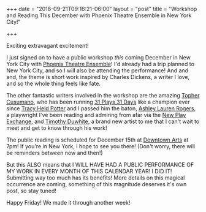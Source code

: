 +++
date = "2018-09-21T09:16:21-06:00"
layout = "post"
title = "Workshop and Reading This December with Phoenix Theatre Ensemble in New York City!"

+++

Exciting extravagant excitement! 

I just signed on to have a public workshop *this* coming December in New York City with [Phoenix Theatre Ensemble](http://www.phoenixtheatreensemble.org/)! I'd already had a trip planned to New York City, and so I will also be attending the performance! And and and, the theme is short work inspired by Charles Dickens, a writer I love, and so the whole thing feels like fate.

The other fantastic writers involved in the workshop are the amazing [Topher Cusumano](https://twitter.com/tophcus), who has been running [31 Plays 31 Days](http://31plays31days.com/) like a champion ever since [Tracy Held Potter](https://twitter.com/TracyHeldPotter) and I passed him the baton, [Ashley Lauren Rogers](https://newplayexchange.org/users/6296/ashley-lauren-rogers), a playwright I've been reading and admiring from afar via the [New Play Exchange](https://newplayexchange.org/dashboard), and [Timothy Duwhite](https://www.timothyduwhite.com/), a brand new artist to me that I can't wait to meet and get to know through his work!

The public reading is scheduled for December 15th at [Downtown Arts](http://downtownart.org/) at 7pm! If you're in New York, I hope to see you there! (Don't worry, there will be reminders between now and then!)

But this ALSO means that I WILL HAVE HAD A PUBLIC PERFORMANCE OF MY WORK IN EVERY MONTH OF THIS CALENDAR YEAR! I DID IT! Submitting way too much has its benefits! More details on this magical occurrence are coming, something of this magnitude deserves it's own post, so stay tuned!

Happy Friday! We made it through another week!